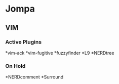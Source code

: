 # Jompa

## VIM

### Active Plugins
*vim-ack
*vim-fugitive
*fuzzyfinder
*L9
*NERDtree

### On Hold
*NERDcomment
*Surround

